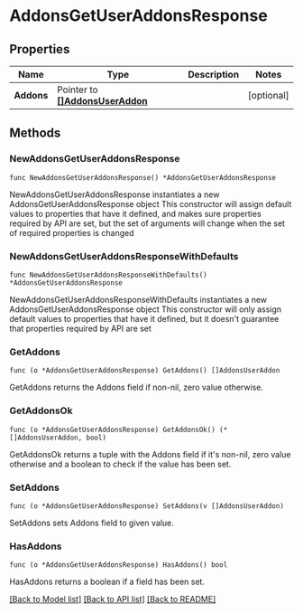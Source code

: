 # AddonsGetUserAddonsResponse

## Properties

Name | Type | Description | Notes
------------ | ------------- | ------------- | -------------
**Addons** | Pointer to [**[]AddonsUserAddon**](AddonsUserAddon.md) |  | [optional] 

## Methods

### NewAddonsGetUserAddonsResponse

`func NewAddonsGetUserAddonsResponse() *AddonsGetUserAddonsResponse`

NewAddonsGetUserAddonsResponse instantiates a new AddonsGetUserAddonsResponse object
This constructor will assign default values to properties that have it defined,
and makes sure properties required by API are set, but the set of arguments
will change when the set of required properties is changed

### NewAddonsGetUserAddonsResponseWithDefaults

`func NewAddonsGetUserAddonsResponseWithDefaults() *AddonsGetUserAddonsResponse`

NewAddonsGetUserAddonsResponseWithDefaults instantiates a new AddonsGetUserAddonsResponse object
This constructor will only assign default values to properties that have it defined,
but it doesn't guarantee that properties required by API are set

### GetAddons

`func (o *AddonsGetUserAddonsResponse) GetAddons() []AddonsUserAddon`

GetAddons returns the Addons field if non-nil, zero value otherwise.

### GetAddonsOk

`func (o *AddonsGetUserAddonsResponse) GetAddonsOk() (*[]AddonsUserAddon, bool)`

GetAddonsOk returns a tuple with the Addons field if it's non-nil, zero value otherwise
and a boolean to check if the value has been set.

### SetAddons

`func (o *AddonsGetUserAddonsResponse) SetAddons(v []AddonsUserAddon)`

SetAddons sets Addons field to given value.

### HasAddons

`func (o *AddonsGetUserAddonsResponse) HasAddons() bool`

HasAddons returns a boolean if a field has been set.


[[Back to Model list]](../README.md#documentation-for-models) [[Back to API list]](../README.md#documentation-for-api-endpoints) [[Back to README]](../README.md)


